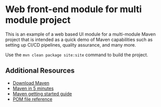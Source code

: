 # Web front-end  module for multi module project

This is an example of a web based UI module for a multi-module Maven project that is intended as a quick demo of Maven capabilities such as setting up CI/CD pipelines, quality assurance, and many more.

Use the `mvn clean package site:site` command to build the project.


## Additional Resources

* [Download Maven](https://maven.apache.org/download.cgi)
* [Maven in 5 minutes](https://maven.apache.org/guides/getting-started/maven-in-five-minutes.html)
* [Maven getting started guide](https://maven.apache.org/guides/getting-started/index.html)
* [POM file reference](https://maven.apache.org/pom.html)